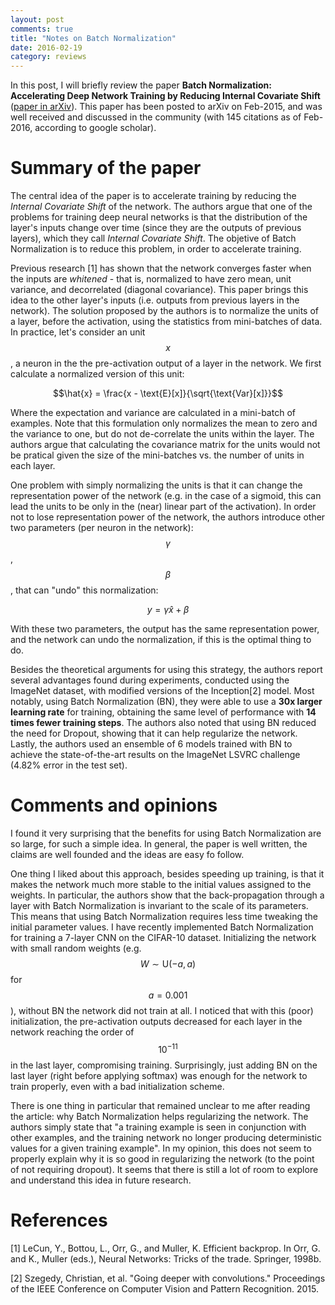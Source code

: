 ```yaml
---
layout: post
comments: true
title: "Notes on Batch Normalization"
date: 2016-02-19
category: reviews 
---
```


In this post, I will briefly review the paper **Batch Normalization: Accelerating Deep Network Training by Reducing Internal Covariate Shift** ([paper in arXiv](http://arxiv.org/abs/1502.03167)). This paper has been posted to arXiv on Feb-2015, and was well received and discussed in the community (with 145 citations as of Feb-2016, according to google scholar). 

# Summary of the paper
The central idea of the paper is to accelerate training by reducing the *Internal Covariate Shift* of the network. The authors argue that one of the problems for training deep neural networks is that the distribution of the layer's inputs change over time (since they are the outputs of previous layers), which they call *Internal Covariate Shift*. The objetive of Batch Normalization is to reduce this problem, in order to accelerate training. 

Previous research [1] has shown that the network converges faster when the inputs are *whitened* - that is, normalized to have zero mean, unit variance, and decorrelated (diagonal covariance). This paper brings this idea to the other layer's inputs (i.e. outputs from previous layers in the network). The solution proposed by the authors is to normalize the units of a layer, before the activation, using the statistics from mini-batches of data. In practice, let's consider an unit $$x$$, a neuron in the the pre-activation output of a layer in the network. We first calculate a normalized version of this unit:

$$\hat{x} = \frac{x - \text{E}[x]}{\sqrt{\text{Var}[x]}}$$

Where the expectation and variance are calculated in a mini-batch of examples. Note that this formulation only normalizes the mean to zero and the variance to one, but do not de-correlate the units within the layer. The authors argue that calculating the covariance matrix for the units would not be pratical given the size of the mini-batches vs. the number of units in each layer. 

One problem with simply normalizing the units is that it can change the representation power of the network (e.g. in the case of a sigmoid, this can lead the units to be only in the (near) linear part of the activation). In order not to lose representation power of the network, the authors introduce other two parameters (per neuron in the network): $$\gamma$$, $$\beta$$, that can "undo" this normalization:

$$y = \gamma \hat{x} + \beta$$

With these two parameters, the output has the same representation power, and the network can undo the normalization, if this is the optimal thing to do.

Besides the theoretical arguments for using this strategy, the authors report several advantages found during experiments, conducted using the ImageNet dataset, with modified versions of the Inception[2] model. Most notably, using Batch Normalization (BN), they were able to use a **30x larger learning rate** for training, obtaining the same level of performance with **14 times fewer training steps**. The authors also noted that using BN reduced the need for Dropout, showing that it can help regularize the network. Lastly, the authors used an ensemble of 6 models trained with BN to achieve the state-of-the-art results on the ImageNet LSVRC challenge (4.82% error in the test set).

# Comments and opinions

I found it very surprising that the benefits for using Batch Normalization are so large, for such a simple idea. In general, the paper is well written, the claims are well founded and the ideas are easy fo follow.

One thing I liked about this approach, besides speeding up training, is that it makes the network much more stable to the initial values assigned to the weights. In particular, the authors show that the back-propagation through a layer with Batch Normalization is invariant to the scale of its parameters.
This means that using Batch Normalization requires less time tweaking the initial parameter values.
I have recently implemented Batch Normalization for training a 7-layer CNN on the CIFAR-10 dataset. Initializing the network with small random weights (e.g. $$W \sim \text{U}(-a,a)$$ for $$a = 0.001$$), without BN the network did not train at all. I noticed that with this (poor) initialization, the pre-activation outputs decreased for each layer in the network reaching the order of $$10^{-11}$$ in the last layer, compromising training. Surprisingly, just adding BN on the last layer (right before applying softmax) was enough for the network to train properly, even with a bad initialization scheme. 

There is one thing in particular that remained unclear to me after reading the article: why Batch Normalization helps regularizing the network. The authors simply state that "a training example is seen in conjunction with other examples, and the training network no longer producing deterministic values for a given training example". In my opinion, this does not seem to properly explain why it is so good in regularizing the network (to the point of not requiring dropout). It seems that there is still a lot of room to explore and understand this idea in future research.


# References

[1] LeCun, Y., Bottou, L., Orr, G., and Muller, K. Efficient backprop. In Orr, G. and K., Muller (eds.), Neural Networks: Tricks of the trade. Springer, 1998b.

[2] Szegedy, Christian, et al. "Going deeper with convolutions." Proceedings of the IEEE Conference on Computer Vision and Pattern Recognition. 2015.
